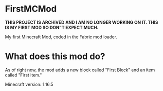 # FirstMCMod
**THIS PROJECT IS ARCHIVED AND I AM NO LONGER WORKING ON IT. THIS IS MY FIRST MOD SO  DON"T EXPECT MUCH.**

My first Minecraft Mod, coded in the Fabric mod loader.

# What does this mod do?
As of right now, the mod adds a new block called
"First Block" and an item called "First Item." 

Minecraft version: 1.16.5

